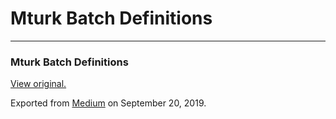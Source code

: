 Mturk Batch Definitions
=======================

------------------------------------------------------------------------

### Mturk Batch Definitions 

  

[View original.](https://medium.com/p/1644506d2c04)

Exported from [Medium](https://medium.com) on September 20, 2019.
